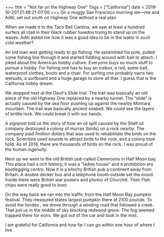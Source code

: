 +++
title = "Not far on the Highway One"
Tags = ["California"]
date = 2019-10-20T21:48:21-07:00
+++
On a muggy San Francisco morning we—me and Aditi, set out south on Highway
One without a real plan.


When we made it to the Taco Bell Cantina, we saw at least a hundred surfers all
clad in their black rubber tuxedos trying to stand up on the waves. Aditi asked
me how it was a good idea to be in the water in such cold weather?


An old man  was getting ready to go fishing. He assembled his pole, pulled some
fishing line through it and started fiddling around with bait to attach. I
joked about the American hobby culture. Everyone buys so much stuff to pursue a
hobby. For fishing one has to buy an icebox, a rod, some bait, waterproof
clothes, boots and a chair. For surfing one probably owns two wetsuits, a
surfboard and a huge garage to store all that. I guess that is the California
hobby dream.


We stopped next at the Devil's Slide trail. The trail was basically an old
piece of the old Highway One replaced by a nearby tunnel. The “slide” is
actually caused by the sea floor pushing up against the nearby Montara
mountain. The trail was basically ancient seabed. We could see the layers of
brittle rock. We could break it with our hands.


A signpost told us the story of how an oil spill caused by the Shell oil
company destroyed a colony of murres (birds) on a rock nearby. The company paid
7million dollars that was used to rehabilitate the birds on the rock.
Scientists used sounds to attract birds to the rock, and a colony took hold. As
of 2019, there are thousands of birds on the rock. I was proud of the human
ingenuity.


Next up we went to the old British pub called Cameroons in Half Moon bay. This
place had a rich history, it was a “ladies house” and a prohibition era
bootlegging centre. Now it is a kitschy British pub a continent away from
Britain. A double decker bus and a telephone booth outside set the mood. Inside
there were British war posters and photos of Churchill. Their Fish chips were
really good to boot.


On the way back we ran into the traffic from the Half Moon Bay pumpkin
festival. They measured states largest pumpkin there at 2100 pounds. To avoid
the hordes , we drove through a winding road that followed a creek. That put us
in the middle of sky blocking redwood grove. The fog seemed trapped there for
eons. We got out of the car and took in the mist.


I am grateful for California and how far I can go within one hour of where I live.

